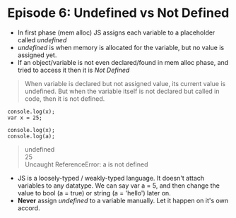 # Episode 6: Undefined vs Not Defined

- In first phase (mem alloc) JS assigns each variable to a placeholder called *undefined*
- *undefined* is when memory is allocated for the variable, but no value is assigned yet.
- If an object/variable is not even declared/found in mem alloc phase, and tried to access it then it is *Not Defined*

> When variable is declared but not assigned value, its current value is undefined. But when the variable itself is not declared but called in code, then it is not defined. 

```
console.log(x);
var x = 25;

console.log(x);
console.log(a);

```
>undefined <br/>
>25 <br/>
>Uncaught ReferenceError: a is not defined


- JS is a loosely-typed / weakly-typed language. It doesn't attach variables to any datatype. We can say var a = 5, and then change the value to bool (a = true) or string
(a = 'hello') later on. 
- **Never** assign *undefined* to a variable manually. Let it happen on it's own accord.

